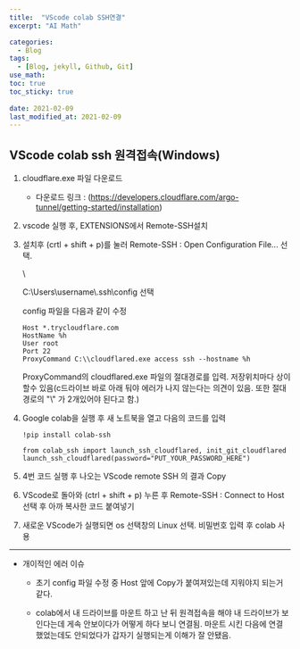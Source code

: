 ```yaml
---
title:  "VScode colab SSH연결"
excerpt: "AI Math"

categories:
  - Blog
tags:
  - [Blog, jekyll, Github, Git]
use_math: 
toc: true
toc_sticky: true
 
date: 2021-02-09
last_modified_at: 2021-02-09
---
```


## VScode colab ssh 원격접속(Windows)


1. cloudflare.exe 파일 다운로드 

    * 다운로드 링크 : (https://developers.cloudflare.com/argo-tunnel/getting-started/installation)

2. vscode 실행 후, EXTENSIONS에서 Remote-SSH설치 

3. 설치후 (crtl + shift + p)를 눌러 Remote-SSH : Open Configuration File... 선택. 

    \\<!--![image-20210209_100954](../../assets/img/boostcamp/20210209_100954.png) -->

    C:\\Users\\username\\.ssh\\config 선택

    config 파일을 다음과 같이 수정

    ```
    Host *.trycloudflare.com
    HostName %h
    User root
    Port 22
    ProxyCommand C:\\cloudflared.exe access ssh --hostname %h  
    ```
    ProxyCommand의 cloudflared.exe 파일의 절대경로를 입력. 저장위치마다 상이할수 있음(c드라이브 바로 아래 둬야 에러가 나지 않는다는 의견이 있음. 또한 절대경로의 "\\" 가 2개있어야 된다고 함.)

4. Google colab을 실행 후 새 노트북을 열고 다음의 코드를 입력

    ```
    !pip install colab-ssh

    from colab_ssh import launch_ssh_cloudflared, init_git_cloudflared
    launch_ssh_cloudflared(password="PUT_YOUR_PASSWORD_HERE")
    ```

5. 4번 코드 실행 후 나오는 VScode remote SSH 의 결과 Copy 

6. VScode로 돌아와 (ctrl + shift + p) 누른 후 Remote-SSH : Connect to Host 선택 후 아까 복사한 코드 붙여넣기

7.  새로운 VScode가 실행되면 os 선택창의 Linux 선택. 비밀번호 입력 후 colab 사용 


---

* 개이적인 에러 이슈

    * 초기 config 파일 수정 중 Host 앞에 Copy가 붙여져있는데 지워야지 되는거 같다.

    * colab에서 내 드라이브를 마운트 하고 난 뒤 원격접속을 해야 내 드라이브가 보인다는데 게속 안보이다가 어떻게 하다 보니 연결됨. 마운트 시킨 다음에 연결 했었는데도 안되었다가 갑자기 실행되는게 이해가 잘 안됐음.
